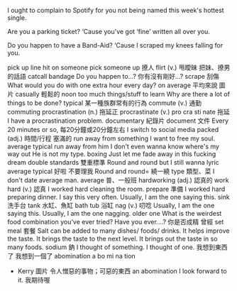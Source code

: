 I ought to complain to Spotify for you not being named this week's hottest single.

Are you a parking ticket? ‘Cause you've got ‘fine’ written all over you.

Do you happen to have a Band-Aid? ‘Cause I scraped my knees falling for you.

pick up line
hit on someone
pick someone up 
撩人
flirt (v.) 甩曖昧
把妹、撩男的話語
catcall
bandage 
Do you happen to...? 你有沒有剛好...?
scrape 刮傷
What would you do with one extra hour every day?
on average 平均來說
圖片
casually 輕鬆的
noon
too much things/stuff to learn
Why are there a lot of things to be done?
typical 某一種族群常有的行為
commute (v.) 通勤
commuting 
procrastination (n.) 拖延正
procrastinate (v.)
pro  cra  sti  nate
拖延
I have a procrastination problem.
documentary 紀錄片
document 文件
Every 20 minutes or so, 
每20分鐘或20分鐘左右
I switch to social media
packed (adj.) 時間/行程 塞滿的
run away from something
I want to free my soul.
average
typical
run away from him
I don't even wanna know where's my way out
He is not my type.
boxing
Just let me fade away in this fucking dream
double standards 雙重標準
Round and round but I still wanna
lyric 
average
typical
好啦 不要理我
Round and round= 繞一繞
type 類型、菜
I don't date average man.
average 普、一般班
hardworking (adj.) 認真的
work hard (v.) 認真
I worked hard cleaning the room.
prepare 準備
I worked hard preparing dinner.
I say this very often.
Usually, I am the one saying this.
sink 洗手台
tank
水缸、魚缸
bath tub 浴缸
nag (v.) 叨唸
Usually, I am the one saying this.
Usually, I am the one nagging.
older one
What is the weirdest food combination you've ever tried?
Have you ever....? 你是否成精
曾經
set meal 套餐
Salt can be added to many dishes/ foods/ drinks.
It helps improve the taste.
It brings the taste to the next level.
It brings out the taste in so many foods.
sodium 鈉
I thought of something.
I thought of one.
我想到東西了
我想到一個了
abomination
a bo  mi  na  tion
- Kerry 圖片
令人憎惡的事物；可惡的東西
an abomination 
I look forward to it.
我期待喔